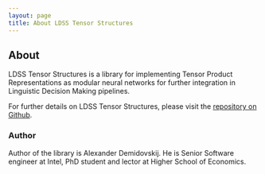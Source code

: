 ```yaml
---
layout: page
title: About LDSS Tensor Structures
---
```

## About
LDSS Tensor Structures is a library for implementing Tensor Product Representations as modular neural networks for further integration in Linguistic Decision Making pipelines.

For further details on LDSS Tensor Structures, please visit the [repository on Github](https://github.com/demid5111/ldss-tensor-structures/archive/master.zip).


### Author

Author of the library is Alexander Demidovskij. He is Senior Software engineer at Intel, PhD student and lector at Higher School of Economics.
